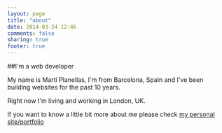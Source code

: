 ```yaml
---
layout: page
title: "about"
date: 2014-03-24 12:46
comments: false
sharing: true
footer: true
---
```


##I'm a web developer

My name is Martí Planellas, I'm from Barcelona, Spain and I've been building websites for the past 10 years.

Right now I'm living and working in London, UK.

If you want to know a little bit more about me please check [my personal site/portfolio](http://www.martiplanellas.info)

